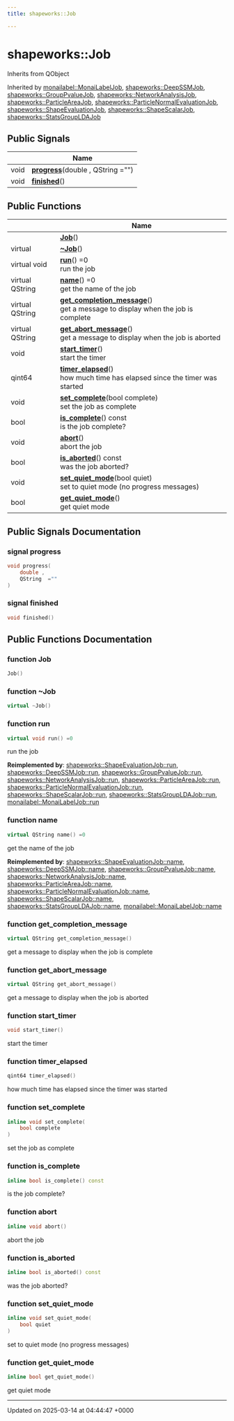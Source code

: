 ```yaml
---
title: shapeworks::Job

---
```


# shapeworks::Job





Inherits from QObject

Inherited by [monailabel::MonaiLabelJob](../Classes/classmonailabel_1_1MonaiLabelJob.md), [shapeworks::DeepSSMJob](../Classes/classshapeworks_1_1DeepSSMJob.md), [shapeworks::GroupPvalueJob](../Classes/classshapeworks_1_1GroupPvalueJob.md), [shapeworks::NetworkAnalysisJob](../Classes/classshapeworks_1_1NetworkAnalysisJob.md), [shapeworks::ParticleAreaJob](../Classes/classshapeworks_1_1ParticleAreaJob.md), [shapeworks::ParticleNormalEvaluationJob](../Classes/classshapeworks_1_1ParticleNormalEvaluationJob.md), [shapeworks::ShapeEvaluationJob](../Classes/classshapeworks_1_1ShapeEvaluationJob.md), [shapeworks::ShapeScalarJob](../Classes/classshapeworks_1_1ShapeScalarJob.md), [shapeworks::StatsGroupLDAJob](../Classes/classshapeworks_1_1StatsGroupLDAJob.md)

## Public Signals

|                | Name           |
| -------------- | -------------- |
| void | **[progress](../Classes/classshapeworks_1_1Job.md#signal-progress)**(double , QString  ="") |
| void | **[finished](../Classes/classshapeworks_1_1Job.md#signal-finished)**() |

## Public Functions

|                | Name           |
| -------------- | -------------- |
| | **[Job](../Classes/classshapeworks_1_1Job.md#function-job)**() |
| virtual | **[~Job](../Classes/classshapeworks_1_1Job.md#function-~job)**() |
| virtual void | **[run](../Classes/classshapeworks_1_1Job.md#function-run)**() =0<br>run the job  |
| virtual QString | **[name](../Classes/classshapeworks_1_1Job.md#function-name)**() =0<br>get the name of the job  |
| virtual QString | **[get_completion_message](../Classes/classshapeworks_1_1Job.md#function-get-completion-message)**()<br>get a message to display when the job is complete  |
| virtual QString | **[get_abort_message](../Classes/classshapeworks_1_1Job.md#function-get-abort-message)**()<br>get a message to display when the job is aborted  |
| void | **[start_timer](../Classes/classshapeworks_1_1Job.md#function-start-timer)**()<br>start the timer  |
| qint64 | **[timer_elapsed](../Classes/classshapeworks_1_1Job.md#function-timer-elapsed)**()<br>how much time has elapsed since the timer was started  |
| void | **[set_complete](../Classes/classshapeworks_1_1Job.md#function-set-complete)**(bool complete)<br>set the job as complete  |
| bool | **[is_complete](../Classes/classshapeworks_1_1Job.md#function-is-complete)**() const<br>is the job complete?  |
| void | **[abort](../Classes/classshapeworks_1_1Job.md#function-abort)**()<br>abort the job  |
| bool | **[is_aborted](../Classes/classshapeworks_1_1Job.md#function-is-aborted)**() const<br>was the job aborted?  |
| void | **[set_quiet_mode](../Classes/classshapeworks_1_1Job.md#function-set-quiet-mode)**(bool quiet)<br>set to quiet mode (no progress messages)  |
| bool | **[get_quiet_mode](../Classes/classshapeworks_1_1Job.md#function-get-quiet-mode)**()<br>get quiet mode  |

## Public Signals Documentation

### signal progress

```cpp
void progress(
    double ,
    QString  =""
)
```


### signal finished

```cpp
void finished()
```


## Public Functions Documentation

### function Job

```cpp
Job()
```


### function ~Job

```cpp
virtual ~Job()
```


### function run

```cpp
virtual void run() =0
```

run the job 

**Reimplemented by**: [shapeworks::ShapeEvaluationJob::run](../Classes/classshapeworks_1_1ShapeEvaluationJob.md#function-run), [shapeworks::DeepSSMJob::run](../Classes/classshapeworks_1_1DeepSSMJob.md#function-run), [shapeworks::GroupPvalueJob::run](../Classes/classshapeworks_1_1GroupPvalueJob.md#function-run), [shapeworks::NetworkAnalysisJob::run](../Classes/classshapeworks_1_1NetworkAnalysisJob.md#function-run), [shapeworks::ParticleAreaJob::run](../Classes/classshapeworks_1_1ParticleAreaJob.md#function-run), [shapeworks::ParticleNormalEvaluationJob::run](../Classes/classshapeworks_1_1ParticleNormalEvaluationJob.md#function-run), [shapeworks::ShapeScalarJob::run](../Classes/classshapeworks_1_1ShapeScalarJob.md#function-run), [shapeworks::StatsGroupLDAJob::run](../Classes/classshapeworks_1_1StatsGroupLDAJob.md#function-run), [monailabel::MonaiLabelJob::run](../Classes/classmonailabel_1_1MonaiLabelJob.md#function-run)


### function name

```cpp
virtual QString name() =0
```

get the name of the job 

**Reimplemented by**: [shapeworks::ShapeEvaluationJob::name](../Classes/classshapeworks_1_1ShapeEvaluationJob.md#function-name), [shapeworks::DeepSSMJob::name](../Classes/classshapeworks_1_1DeepSSMJob.md#function-name), [shapeworks::GroupPvalueJob::name](../Classes/classshapeworks_1_1GroupPvalueJob.md#function-name), [shapeworks::NetworkAnalysisJob::name](../Classes/classshapeworks_1_1NetworkAnalysisJob.md#function-name), [shapeworks::ParticleAreaJob::name](../Classes/classshapeworks_1_1ParticleAreaJob.md#function-name), [shapeworks::ParticleNormalEvaluationJob::name](../Classes/classshapeworks_1_1ParticleNormalEvaluationJob.md#function-name), [shapeworks::ShapeScalarJob::name](../Classes/classshapeworks_1_1ShapeScalarJob.md#function-name), [shapeworks::StatsGroupLDAJob::name](../Classes/classshapeworks_1_1StatsGroupLDAJob.md#function-name), [monailabel::MonaiLabelJob::name](../Classes/classmonailabel_1_1MonaiLabelJob.md#function-name)


### function get_completion_message

```cpp
virtual QString get_completion_message()
```

get a message to display when the job is complete 

### function get_abort_message

```cpp
virtual QString get_abort_message()
```

get a message to display when the job is aborted 

### function start_timer

```cpp
void start_timer()
```

start the timer 

### function timer_elapsed

```cpp
qint64 timer_elapsed()
```

how much time has elapsed since the timer was started 

### function set_complete

```cpp
inline void set_complete(
    bool complete
)
```

set the job as complete 

### function is_complete

```cpp
inline bool is_complete() const
```

is the job complete? 

### function abort

```cpp
inline void abort()
```

abort the job 

### function is_aborted

```cpp
inline bool is_aborted() const
```

was the job aborted? 

### function set_quiet_mode

```cpp
inline void set_quiet_mode(
    bool quiet
)
```

set to quiet mode (no progress messages) 

### function get_quiet_mode

```cpp
inline bool get_quiet_mode()
```

get quiet mode 

-------------------------------

Updated on 2025-03-14 at 04:44:47 +0000